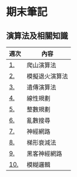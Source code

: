 # 期末筆記
## 演算法及相關知識

週次 | 內容
---- | ----
[1.](https://github.com/chenimim/ai110b/blob/master/%E6%9C%9F%E6%9C%AB%20%E7%88%AC%E5%B1%B1%E6%BC%94%E7%AE%97%E6%B3%95.md) |  爬山演算法<br>
[2.](https://github.com/chenimim/ai110b/blob/master/%E6%9C%9F%E6%9C%AB%20%E6%A8%A1%E6%93%AC%E9%80%80%E7%81%AB%E6%BC%94%E7%AE%97%E6%B3%95.md) |  模擬退火演算法<br>
[3.](https://github.com/chenimim/ai110b/blob/master/%E6%9C%9F%E6%9C%AB%20%E9%81%BA%E5%82%B3%E6%BC%94%E7%AE%97%E6%B3%95.md) |  遺傳演算法<br>
[4.]() |  線性規劃<br>
[5.]() |  整數規劃<br>
[6.]() |  亂數搜尋<br>
[7.]() |  神經網路<br>
[8.]() |  梯形衰減法<br>
[9.]() |  黑客神經網路<br>
[10.]() |  模糊邏輯<br>
